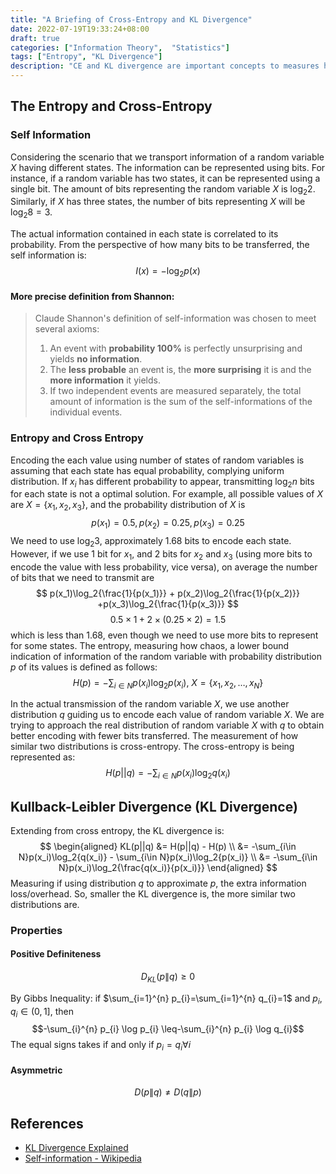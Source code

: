 ```yaml
---
title: "A Briefing of Cross-Entropy and KL Divergence"
date: 2022-07-19T19:33:24+08:00
draft: true
categories: ["Information Theory",  "Statistics"]
tags: ["Entropy", "KL Divergence"]
description: "CE and KL divergence are important concepts to measures how different two distributions are from each other on a statistics point of view. Also, viewing from information theory, KL Divergence measures the information loss / extra information when using distribution q to approximate the distribution p"
---
```

## The Entropy and Cross-Entropy
### Self Information
Considering the scenario that we transport information of a random variable $X$ having different states.
The information can be represented using bits. For instance, if a random variable has two states, it can be represented using a single bit. The amount of bits representing the random variable $X$ is $\log_{2}{2}$. Similarly, if $X$ has three states, the number of bits representing $X$ will be $\log_{2}{8}=3$. 

 The actual information contained in each state is correlated to its probability. From the perspective of how many bits to be transferred, the self information is:
$$
I(x) =  -\log_2{p(x)}
$$

#### More precise definition from Shannon: 
>Claude Shannon's definition of self-information was chosen to meet several axioms:
> 1. An event with **probability 100%** is perfectly unsurprising and yields **no information**.
> 2. The **less probable** an event is, the **more surprising** it is and the **more information** it yields.
> 3. If two independent events are measured separately, the total amount of information is the sum of the self-informations of the individual events.
### Entropy and Cross Entropy
Encoding the each value using number of states of random variables is assuming that each state has equal probability, complying uniform distribution. If $x_i$ has different probability to appear, transmitting $\log_2{n}$ bits for each state is not a optimal solution. For example, all possible values of $X$ are $X = \{x_1, x_2, x_3\}$, and the probability distribution of $X$ is
$$ 
p(x_1)=0.5, p(x_2)=0.25,p(x_3)=0.25
$$
We need to use $\log_{2}{3}$, approximately 1.68 bits to encode each state. However, if we use 1 bit for $x_1$, and 2 bits for $x_2$ and $x_3$ (using more bits to encode the value with less probability, vice versa), on average the number of bits that we need to transmit are
$$
p(x_1)\log_2{\frac{1}{p(x_1)}} + p(x_2)\log_2{\frac{1}{p(x_2)}} +p(x_3)\log_2{\frac{1}{p(x_3)}}
$$
$$
0.5\times1 + 2\times(0.25\times 2) = 1.5
$$ 
which is less than 1.68, even though we need to use more bits to represent for some states.
The entropy, measuring how chaos, a lower bound indication of information of the random variable with probability distribution $p$ of its values is defined as follows:
$$
H(p) = -\sum_{i\in N}p(x_i)\log_{2}{p(x_i )}, \ X=\{x_1, x_2,\dots, x_N\}
$$

In the actual transmission of the random variable $X$, we use another distribution $q$ guiding us to encode each value of random variable $X$. We are trying to approach the real distribution of random variable $X$ with $q$ to obtain better encoding with fewer bits transferred. The measurement of how similar two distributions is cross-entropy. The cross-entropy is being represented as:
$$
H(p||q) = -\sum_{i\in N}p(x_i)\log_2{q(x_i)} 
$$
## Kullback-Leibler Divergence (KL Divergence) 
Extending from cross entropy, the KL divergence is: 
$$ 
\begin{aligned}
KL(p||q) &= H(p||q) - H(p) \\
        &= -\sum_{i\in N}p(x_i)\log_2{q(x_i)}  - \sum_{i\in N}p(x_i)\log_2{p(x_i)}  \\
        &= -\sum_{i\in N}p(x_i)\log_2{\frac{q(x_i)}{p(x_i)}}
\end{aligned}
$$
Measuring if using distribution $q$ to approximate $p$, the extra information loss/overhead. So, smaller the KL divergence is, the more similar two distributions are. 

### Properties
#### Positive Definiteness  
$$D_{K L}(p \| q) \geq 0$$

By Gibbs Inequality:
if $\sum_{i=1}^{n} p_{i}=\sum_{i=1}^{n} q_{i}=1$ and $p_{i}, q_{i} \in(0,1]$, then
$$-\sum_{i}^{n} p_{i} \log p_{i} \leq-\sum_{i}^{n} p_{i} \log q_{i}$$
The equal signs takes if and only if $p_{i}=q_{i} \forall i$
#### Asymmetric
$$D(p \| q) \neq D(q \| p)$$

## References
* [KL Divergence Explained](https://www.countbayesie.com/blog/2017/5/9/kullback-leibler-divergence-explained)
*  [Self-information - Wikipedia](https://en.wikipedia.org/wiki/Information_content)